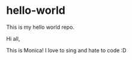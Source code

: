 # hello-world
This is my hello world repo.

Hi all,

This is Monica! I love to sing and hate to code :D
